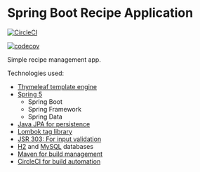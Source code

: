 # Spring Boot Recipe Application

[![CircleCI](https://circleci.com/gh/cheznic/spring5-recipe-app.svg?style=svg)](https://circleci.com/gh/cheznic/spring5-recipe-app)

[![codecov](https://codecov.io/gh/cheznic/spring5-recipe-app/branch/master/graph/badge.svg)](https://codecov.io/gh/cheznic/spring5-recipe-app)

Simple recipe management app.

Technologies used:
- [Thymeleaf template engine](https://www.thymeleaf.org/)
- [Spring 5](https://spring.io/)
  - Spring Boot
  - Spring Framework
  - Spring Data
- [Java JPA for persistence](https://jcp.org/en/jsr/detail?id=338)
- [Lombok tag library](https://github.com/rzwitserloot/lombok)
- [JSR 303: For input validation](https://jcp.org/en/jsr/detail?id=303)
- [H2](http://www.h2database.com/) and [MySQL](https://www.mysql.com/) databases
- [Maven for build management](https://maven.apache.org/)
- [CircleCI for build automation](https://circleci.com/gh/cheznic/spring5-recipe-app)

